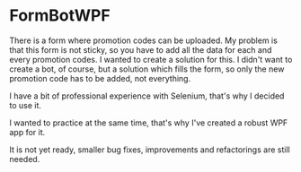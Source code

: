 # FormBotWPF

There is a form where promotion codes can be uploaded. My problem is that this form is not sticky, so you have to add all the data for each and every promotion codes.
I wanted to create a solution for this.
I didn't want to create a bot, of course, but a solution which fills the form, so only the new promotion code has to be added, not everything.

I have a bit of professional experience with Selenium, that's why I decided to use it.

I wanted to practice at the same time, that's why I've created a robust WPF app for it.

It is not yet ready, smaller bug fixes, improvements and refactorings are still needed.
